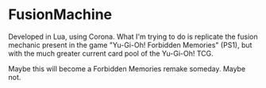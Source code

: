 # FusionMachine

Developed in Lua, using Corona.
What I'm trying to do is replicate the fusion mechanic present in the game "Yu-Gi-Oh! Forbidden Memories" (PS1), but with the much greater current card pool of the Yu-Gi-Oh! TCG.

Maybe this will become a Forbidden Memories remake someday. Maybe not.
